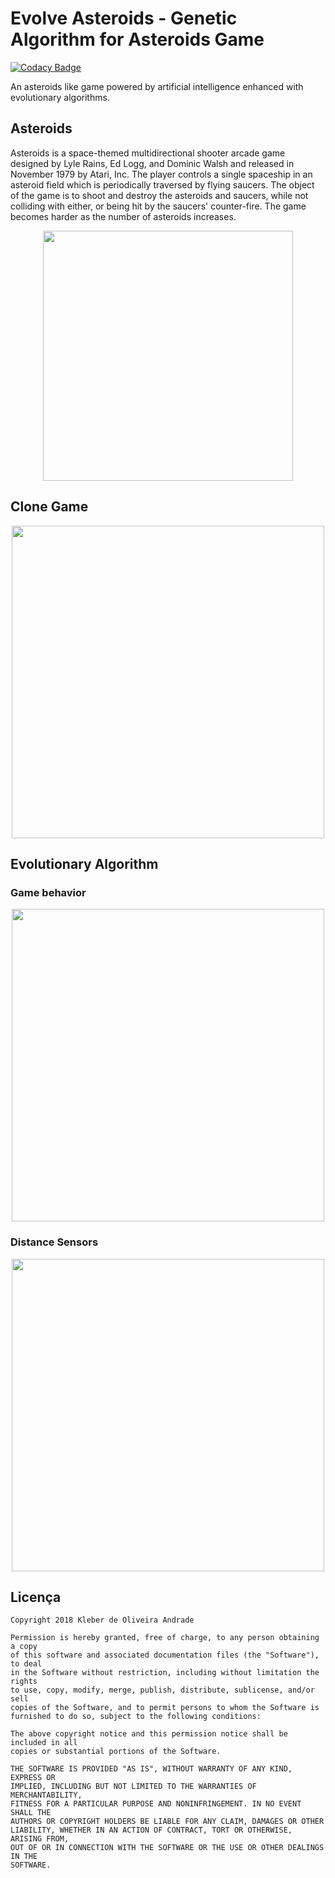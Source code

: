 # Evolve Asteroids - Genetic Algorithm for Asteroids Game

[![Codacy Badge](https://api.codacy.com/project/badge/Grade/1dbdbbd63639406d9a82ef0feb640d16)](https://www.codacy.com/app/kleberandrade/evolve-asteroids?utm_source=github.com&amp;utm_medium=referral&amp;utm_content=kleberandrade/evolve-asteroids&amp;utm_campaign=Badge_Grade)

An asteroids like game powered by artificial intelligence enhanced with evolutionary algorithms.

## Asteroids

Asteroids is a space-themed multidirectional shooter arcade game designed by Lyle Rains, Ed Logg, and Dominic Walsh and released in November 1979 by Atari, Inc. The player controls a single spaceship in an asteroid field which is periodically traversed by flying saucers. The object of the game is to shoot and destroy the asteroids and saucers, while not colliding with either, or being hit by the saucers' counter-fire. The game becomes harder as the number of asteroids increases. 

<p align="center">
  <img src="https://github.com/kleberandrade/evolve-asteroids/blob/master/Screenshots/original.png" height="400"/>
</p>

## Clone Game

<p align="center">
  <img src="https://github.com/kleberandrade/evolve-asteroids/blob/master/Screenshots/game.PNG" height="500"/>
</p>

## Evolutionary Algorithm

### Game behavior

<p align="center">
  <img src="https://github.com/kleberandrade/evolve-asteroids/blob/master/Screenshots/sketch_1.jpg" height="500"/>
</p>

### Distance Sensors

<p align="center">
  <img src="https://github.com/kleberandrade/evolve-asteroids/blob/master/Screenshots/sensors.PNG" height="500"/>
</p>


Licença
----

    Copyright 2018 Kleber de Oliveira Andrade
    
    Permission is hereby granted, free of charge, to any person obtaining a copy
    of this software and associated documentation files (the "Software"), to deal
    in the Software without restriction, including without limitation the rights
    to use, copy, modify, merge, publish, distribute, sublicense, and/or sell
    copies of the Software, and to permit persons to whom the Software is
    furnished to do so, subject to the following conditions:
    
    The above copyright notice and this permission notice shall be included in all
    copies or substantial portions of the Software.
    
    THE SOFTWARE IS PROVIDED "AS IS", WITHOUT WARRANTY OF ANY KIND, EXPRESS OR
    IMPLIED, INCLUDING BUT NOT LIMITED TO THE WARRANTIES OF MERCHANTABILITY,
    FITNESS FOR A PARTICULAR PURPOSE AND NONINFRINGEMENT. IN NO EVENT SHALL THE
    AUTHORS OR COPYRIGHT HOLDERS BE LIABLE FOR ANY CLAIM, DAMAGES OR OTHER
    LIABILITY, WHETHER IN AN ACTION OF CONTRACT, TORT OR OTHERWISE, ARISING FROM,
    OUT OF OR IN CONNECTION WITH THE SOFTWARE OR THE USE OR OTHER DEALINGS IN THE
    SOFTWARE.